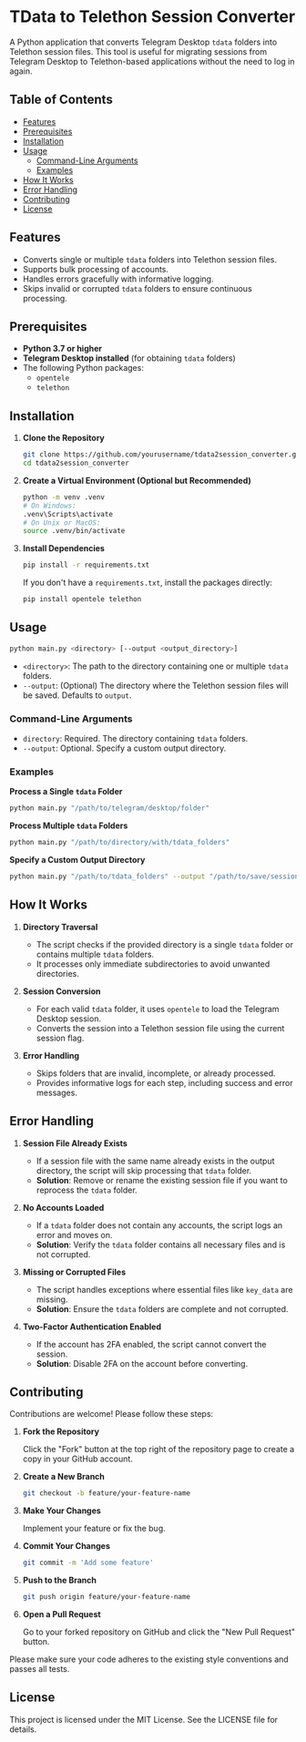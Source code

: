 
# TData to Telethon Session Converter

A Python application that converts Telegram Desktop `tdata` folders into Telethon session files. This tool is useful for migrating sessions from Telegram Desktop to Telethon-based applications without the need to log in again.

## Table of Contents

- [Features](#features)
- [Prerequisites](#prerequisites)
- [Installation](#installation)
- [Usage](#usage)
  - [Command-Line Arguments](#command-line-arguments)
  - [Examples](#examples)
- [How It Works](#how-it-works)
- [Error Handling](#error-handling)
- [Contributing](#contributing)
- [License](#license)

## Features

- Converts single or multiple `tdata` folders into Telethon session files.
- Supports bulk processing of accounts.
- Handles errors gracefully with informative logging.
- Skips invalid or corrupted `tdata` folders to ensure continuous processing.

## Prerequisites

- **Python 3.7 or higher**
- **Telegram Desktop installed** (for obtaining `tdata` folders)
- The following Python packages:
  - `opentele`
  - `telethon`

## Installation

1. **Clone the Repository**

   ```bash
   git clone https://github.com/yourusername/tdata2session_converter.git
   cd tdata2session_converter
   ```

2. **Create a Virtual Environment (Optional but Recommended)**

   ```bash
   python -m venv .venv
   # On Windows:
   .venv\Scripts\activate
   # On Unix or MacOS:
   source .venv/bin/activate
   ```

3. **Install Dependencies**

   ```bash
   pip install -r requirements.txt
   ```

   If you don't have a `requirements.txt`, install the packages directly:

   ```bash
   pip install opentele telethon
   ```

## Usage

```bash
python main.py <directory> [--output <output_directory>]
```

- `<directory>`: The path to the directory containing one or multiple `tdata` folders.
- `--output`: (Optional) The directory where the Telethon session files will be saved. Defaults to `output`.

### Command-Line Arguments

- `directory`: Required. The directory containing `tdata` folders.
- `--output`: Optional. Specify a custom output directory.

### Examples

**Process a Single `tdata` Folder**

```bash
python main.py "/path/to/telegram/desktop/folder"
```

**Process Multiple `tdata` Folders**

```bash
python main.py "/path/to/directory/with/tdata_folders"
```

**Specify a Custom Output Directory**

```bash
python main.py "/path/to/tdata_folders" --output "/path/to/save/sessions"
```

## How It Works

1. **Directory Traversal**
   - The script checks if the provided directory is a single `tdata` folder or contains multiple `tdata` folders.
   - It processes only immediate subdirectories to avoid unwanted directories.

2. **Session Conversion**
   - For each valid `tdata` folder, it uses `opentele` to load the Telegram Desktop session.
   - Converts the session into a Telethon session file using the current session flag.

3. **Error Handling**
   - Skips folders that are invalid, incomplete, or already processed.
   - Provides informative logs for each step, including success and error messages.

## Error Handling

1. **Session File Already Exists**
   - If a session file with the same name already exists in the output directory, the script will skip processing that `tdata` folder.
   - **Solution**: Remove or rename the existing session file if you want to reprocess the `tdata` folder.

2. **No Accounts Loaded**
   - If a `tdata` folder does not contain any accounts, the script logs an error and moves on.
   - **Solution**: Verify the `tdata` folder contains all necessary files and is not corrupted.

3. **Missing or Corrupted Files**
   - The script handles exceptions where essential files like `key_data` are missing.
   - **Solution**: Ensure the `tdata` folders are complete and not corrupted.

4. **Two-Factor Authentication Enabled**
   - If the account has 2FA enabled, the script cannot convert the session.
   - **Solution**: Disable 2FA on the account before converting.

## Contributing

Contributions are welcome! Please follow these steps:

1. **Fork the Repository**

   Click the "Fork" button at the top right of the repository page to create a copy in your GitHub account.

2. **Create a New Branch**

   ```bash
   git checkout -b feature/your-feature-name
   ```

3. **Make Your Changes**

   Implement your feature or fix the bug.

4. **Commit Your Changes**

   ```bash
   git commit -m 'Add some feature'
   ```

5. **Push to the Branch**

   ```bash
   git push origin feature/your-feature-name
   ```

6. **Open a Pull Request**

   Go to your forked repository on GitHub and click the "New Pull Request" button.

Please make sure your code adheres to the existing style conventions and passes all tests.

## License

This project is licensed under the MIT License. See the LICENSE file for details.
